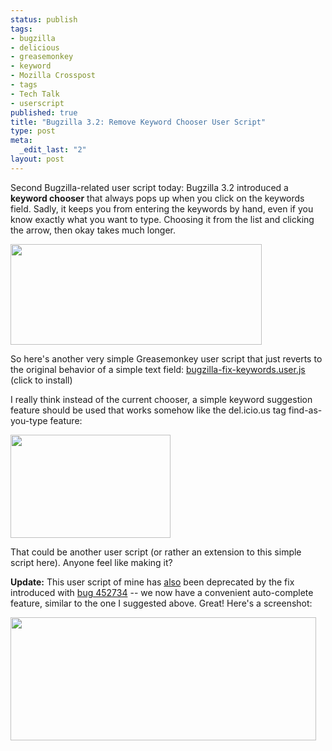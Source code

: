 ```yaml
--- 
status: publish
tags: 
- bugzilla
- delicious
- greasemonkey
- keyword
- Mozilla Crosspost
- tags
- Tech Talk
- userscript
published: true
title: "Bugzilla 3.2: Remove Keyword Chooser User Script"
type: post
meta: 
  _edit_last: "2"
layout: post
---
```

Second Bugzilla-related user script today: Bugzilla 3.2 introduced a <strong>keyword chooser</strong> that always pops up when you click on the keywords field. Sadly, it keeps you from entering the keywords by hand, even if you know exactly what you want to type. Choosing it from the list and clicking the arrow, then okay takes much longer.

<img src="http://fredericiana.com/wp-content/uploads/2008/08/bugzilla-keyword-chooser.jpg" alt="" title="Bugzilla 3.2 Keyword Chooser" width="402" height="161" class="alignnone size-full wp-image-1512" />

So here's another very simple Greasemonkey user script that just reverts to the original behavior of a simple text field:
<a href="http://people.mozilla.com/~fwenzel/files/bugzilla-fix-keywords.user.js">bugzilla-fix-keywords.user.js</a> (click to install)

I really think instead of the current chooser, a simple keyword suggestion feature should be used that works somehow like the del.icio.us tag find-as-you-type feature:

<img src="http://fredericiana.com/wp-content/uploads/2008/08/delicious-tag-suggestion.jpg" alt="" title="delicious tag suggestions" width="256" height="165" class="alignnone size-full wp-image-1513" />

That could be another user script (or rather an extension to this simple script here). Anyone feel like making it?

<strong>Update:</strong> This user script of mine has <a href="http://fredericiana.com/2008/08/29/bugzilla-32-commit-button-userscript/">also</a> been deprecated by the fix introduced with <a href="https://bugzilla.mozilla.org/show_bug.cgi?id=452734">bug 452734</a> -- we now have a convenient auto-complete feature, similar to the one I suggested above. Great! Here's a screenshot:

<img src="http://fredericiana.com/wp-content/uploads/2008/09/bugzilla-new-keyword-autocomplete.jpg" alt="" title="Bugzilla: New Keyword Auto-Complete" width="489" height="197" class="alignnone size-full wp-image-1527" />
